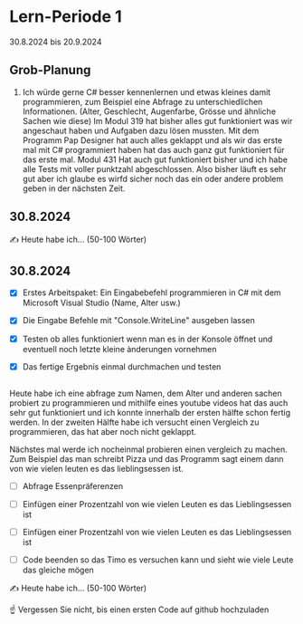 # Lern-Periode 1

30.8.2024 bis 20.9.2024

## Grob-Planung

1. Ich würde gerne C# besser kennenlernen und etwas kleines damit programmieren, zum Beispiel eine Abfrage zu unterschiedlichen Informationen. (Alter, Geschlecht, Augenfarbe, Grösse und ähnliche         Sachen wie diese)
   Im Modul 319 hat bisher alles gut funktioniert was wir angeschaut haben und Aufgaben dazu lösen mussten. Mit dem Programm Pap Designer hat auch alles geklappt und als wir das erste mal mit C#         programmiert haben hat das auch ganz gut funktioniert für das erste mal. Modul 431 Hat auch gut funktioniert bisher und ich habe alle Tests mit voller punktzahl abgeschlossen. Also bisher läuft es    sehr gut aber ich glaube es wirfd sicher noch das ein oder andere problem geben in der nächsten Zeit.
   
## 30.8.2024

✍️ Heute habe ich... (50-100 Wörter)

## 30.8.2024

- [x] Erstes Arbeitspaket: Ein Eingabebefehl programmieren in C# mit dem Microsoft Visual Studio (Name, Alter usw.)
- [x] Die Eingabe Befehle mit "Console.WriteLine" ausgeben lassen
- [x] Testen ob alles funktioniert wenn man es in der Konsole öffnet und eventuell noch letzte kleine ànderungen vornehmen
- [x] Das fertige Ergebnis einmal durchmachen und testen



##
Heute habe ich eine abfrage zum Namen, dem Alter und anderen sachen probiert zu programmieren und mithilfe eines youtube videos hat das auch sehr gut funktioniert und ich konnte innerhalb der ersten hälfte schon fertig werden. In der zweiten Hälfte habe ich versucht einen Vergleich zu programmieren, das hat aber noch nicht geklappt.

Nächstes mal werde ich nocheinmal probieren einen vergleich zu machen. Zum Beispiel das man schreibt Pizza und das Programm sagt einem dann von wie vielen leuten es das lieblingsessen ist.


- [ ] Abfrage Essenpräferenzen
- [ ] Einfügen einer Prozentzahl von wie vielen Leuten es das Lieblingsessen ist
- [ ] Einfügen einer Prozentzahl von wie vielen Leuten es das Lieblingsessen ist
- [ ] Code beenden so das Timo es versuchen kann und sieht wie viele Leute das gleiche mögen


✍️ Heute habe ich... (50-100 Wörter)

☝️ Vergessen Sie nicht, bis einen ersten Code auf github hochzuladen
